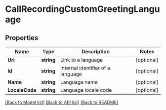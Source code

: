 # CallRecordingCustomGreetingLanguage

## Properties

Name | Type | Description | Notes
------------ | ------------- | ------------- | -------------
**Uri** | **string** | Link to a language | [optional] 
**Id** | **string** | Internal identifier of a language | [optional] 
**Name** | **string** | Language name | [optional] 
**LocaleCode** | **string** | Language locale code | [optional] 

[[Back to Model list]](../README.md#documentation-for-models) [[Back to API list]](../README.md#documentation-for-api-endpoints) [[Back to README]](../README.md)


